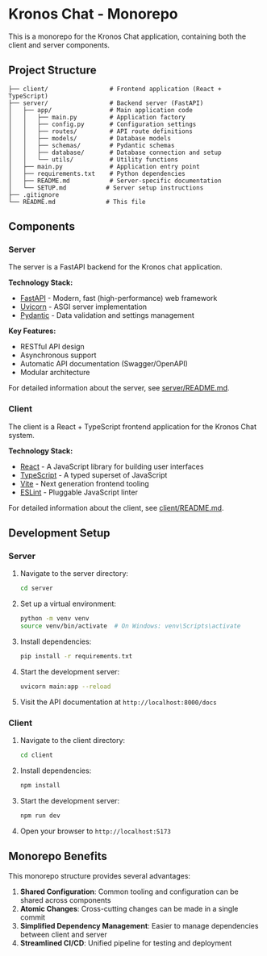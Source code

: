 # Kronos Chat - Monorepo

This is a monorepo for the Kronos Chat application, containing both the client and server components.

## Project Structure

```
├── client/                 # Frontend application (React + TypeScript)
├── server/                 # Backend server (FastAPI)
│   ├── app/                # Main application code
│   │   ├── main.py         # Application factory
│   │   ├── config.py       # Configuration settings
│   │   ├── routes/         # API route definitions
│   │   ├── models/         # Database models
│   │   ├── schemas/        # Pydantic schemas
│   │   ├── database/       # Database connection and setup
│   │   └── utils/          # Utility functions
│   ├── main.py             # Application entry point
│   ├── requirements.txt    # Python dependencies
│   ├── README.md           # Server-specific documentation
│   └── SETUP.md           # Server setup instructions
├── .gitignore
└── README.md              # This file
```

## Components

### Server

The server is a FastAPI backend for the Kronos chat application.

**Technology Stack:**
- [FastAPI](https://fastapi.tiangolo.com/) - Modern, fast (high-performance) web framework
- [Uvicorn](https://www.uvicorn.org/) - ASGI server implementation
- [Pydantic](https://docs.pydantic.dev/) - Data validation and settings management

**Key Features:**
- RESTful API design
- Asynchronous support
- Automatic API documentation (Swagger/OpenAPI)
- Modular architecture

For detailed information about the server, see [server/README.md](server/README.md).

### Client

The client is a React + TypeScript frontend application for the Kronos Chat system.

**Technology Stack:**
- [React](https://react.dev/) - A JavaScript library for building user interfaces
- [TypeScript](https://www.typescriptlang.org/) - A typed superset of JavaScript
- [Vite](https://vitejs.dev/) - Next generation frontend tooling
- [ESLint](https://eslint.org/) - Pluggable JavaScript linter

For detailed information about the client, see [client/README.md](client/README.md).

## Development Setup

### Server

1. Navigate to the server directory:
   ```bash
   cd server
   ```

2. Set up a virtual environment:
   ```bash
   python -m venv venv
   source venv/bin/activate  # On Windows: venv\Scripts\activate
   ```

3. Install dependencies:
   ```bash
   pip install -r requirements.txt
   ```

4. Start the development server:
   ```bash
   uvicorn main:app --reload
   ```

5. Visit the API documentation at `http://localhost:8000/docs`

### Client

1. Navigate to the client directory:
   ```bash
   cd client
   ```

2. Install dependencies:
   ```bash
   npm install
   ```

3. Start the development server:
   ```bash
   npm run dev
   ```

4. Open your browser to `http://localhost:5173`

## Monorepo Benefits

This monorepo structure provides several advantages:

1. **Shared Configuration**: Common tooling and configuration can be shared across components
2. **Atomic Changes**: Cross-cutting changes can be made in a single commit
3. **Simplified Dependency Management**: Easier to manage dependencies between client and server
4. **Streamlined CI/CD**: Unified pipeline for testing and deployment